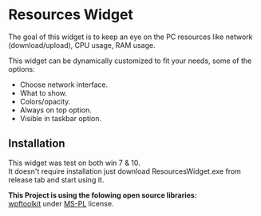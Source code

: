 # Resources Widget
The goal of this widget is to keep an eye on the PC resources like network (download/upload), CPU usage, RAM usage.

This widget can be dynamically customized to fit your needs, some of the options:
  * Choose network interface.
  * What to show.
  * Colors/opacity.
  * Always on top option.
  * Visible in taskbar option.

## Installation
This widget was test on both win 7 & 10.  
It doesn't require installation just download ResourcesWidget.exe from release tab and start using it.

**This Project is using the folowing open source libraries:**  
[wpftoolkit](https://github.com/xceedsoftware/wpftoolkit) under [MS-PL](https://github.com/xceedsoftware/wpftoolkit/blob/master/license.md) license.
